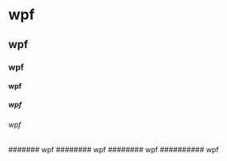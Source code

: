 # wpf
## wpf
### wpf
#### wpf
##### wpf
###### wpf
####### wpf
######## wpf
######## wpf
########## wpf
